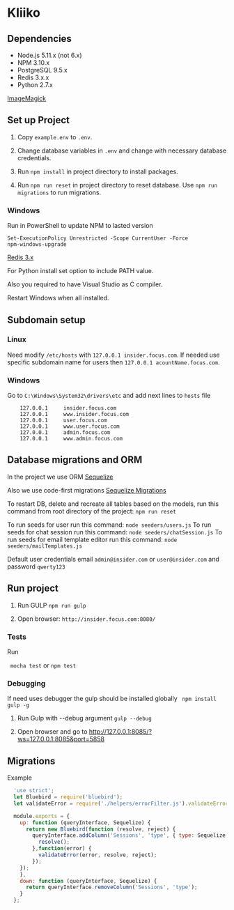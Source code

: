 # Kliiko

## Dependencies

  * Node.js 5.11.x (not 6.x)
  * NPM 3.10.x
  * PostgreSQL 9.5.x
  * Redis 3.x.x
  * Python 2.7.x

[ImageMagick](http://www.imagemagick.org/)

## Set up Project

1) Copy ``` example.env ```  to  ``` .env ```.

2) Change database variables in ``` .env ``` and change with necessary database credentials.

3) Run ``` npm install ``` in project directory to install packages.

4) Run ``` npm run reset ``` in project directory to reset database.
Use ``` npm run migrations ``` to run migrations.

### Windows

Run in PowerShell to update NPM to lasted version
```
Set-ExecutionPolicy Unrestricted -Scope CurrentUser -Force
npm-windows-upgrade
```

[Redis 3.x](https://github.com/ServiceStack/redis-windows/tree/master/downloads)

For Python install set option to include PATH value.

Also you required to have Visual Studio as C compiler.

Restart Windows when all installed.

##  Subdomain setup

### Linux

Need modify ``` /etc/hosts ``` with ``` 127.0.0.1 insider.focus.com ```.
If needed use specific subdomain name for users then ``` 127.0.0.1 acountName.focus.com ```.

### Windows

Go to ``` C:\Windows\System32\drivers\etc ```
and add next lines to ``` hosts ``` file 
```     
    127.0.0.1     insider.focus.com
    127.0.0.1     www.insider.focus.com
    127.0.0.1     user.focus.com
    127.0.0.1     www.user.focus.com    
    127.0.0.1     admin.focus.com      
    127.0.0.1     www.admin.focus.com  
```   

## Database migrations and ORM

In the project we use ORM [Sequelize](http://docs.sequelizejs.com/en/latest/)

Also we use code-first migrations [Sequelize Migrations](http://docs.sequelizejs.com/en/latest/docs/migrations/)

To restart DB, delete and recreate all tables based on the models, run this command from root directory of the project:
``` npm run reset ```

To run seeds for user run this command: ``` node seeders/users.js ```
To run seeds for chat session run this command: ``` node seeders/chatSession.js ```
To run seeds for email template editor run this command: ``` node seeders/mailTemplates.js ```

Default user credentials email ``` admin@insider.com ``` or ``` user@insider.com ``` and password ``` qwerty123 ```

## Run project

1) Run GULP ``` npm run gulp ```

2) Open browser: ``` http://insider.focus.com:8080/ ```


### Tests
Run

 ``` mocha test```
or
 ``` npm test ```

### Debugging
If need uses debugger the gulp should be installed globally ``` npm install gulp -g```

 1) Run Gulp with --debug argument ```gulp --debug ```

 2) Open browser and go to http://127.0.0.1:8085/?ws=127.0.0.1:8085&port=5858


## Migrations

Example

```js
  'use strict';
  let Bluebird = require('bluebird');
  let validateError = require('./helpers/errorFilter.js').validateError

  module.exports = {
    up: function (queryInterface, Sequelize) {
      return new Bluebird(function (resolve, reject) {
        queryInterface.addColumn('Sessions', 'type', { type: Sequelize.ENUM, values: ['focus', 'forum'] }).then(function() {
          resolve();
        },function(error) {
          validateError(error, resolve, reject);
        });
    });
    },
    down: function (queryInterface, Sequelize) {
      return queryInterface.removeColumn('Sessions', 'type');
    }
  };

```
